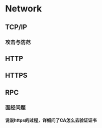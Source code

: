 #  Network

## TCP/IP

### 攻击与防范



## HTTP



## HTTPS



## RPC





### 面经问题

#### 说说https的过程，详细问了CA怎么去验证证书



